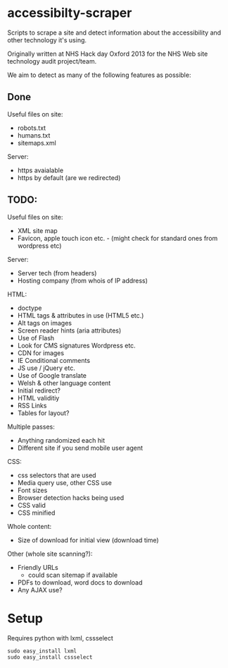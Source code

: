 accessibilty-scraper
====================

Scripts to scrape a site and detect information about the accessibility and other technology it's using.

Originally written at NHS Hack day Oxford 2013 for the NHS Web site technology audit project/team.

We aim to detect as many of the following features as possible:

Done
----
Useful files on site:
* robots.txt
* humans.txt
* sitemaps.xml

Server:
* https avaialable
* https by default (are we redirected)

TODO:
-----

Useful files on site:
* XML site map
* Favicon, apple touch icon etc. - (might check for standard ones from wordpress etc)

Server:
* Server tech (from headers)
* Hosting company (from whois of IP address)

HTML:
* doctype
* HTML tags & attributes in use (HTML5 etc.)
* Alt tags on images
* Screen reader hints (aria attributes)
* Use of Flash
* Look for CMS signatures Wordpress etc.
* CDN for images
* IE Conditional comments
* JS use / jQuery etc.
* Use of Google translate
* Welsh & other language content
* Initial redirect?
* HTML validitiy
* RSS Links
* Tables for layout?

Multiple passes:
* Anything randomized each hit
* Different site if you send mobile user agent

CSS:
* css selectors that are used
* Media query use, other CSS use
* Font sizes
* Browser detection hacks being used
* CSS valid
* CSS minified

Whole content:
* Size of download for initial view (download time)

Other (whole site scanning?):
* Friendly URLs
  - could scan sitemap if available
* PDFs to download, word docs to download
* Any AJAX use?


Setup
=====
Requires python with lxml, cssselect

    sudo easy_install lxml
    sudo easy_install cssselect
